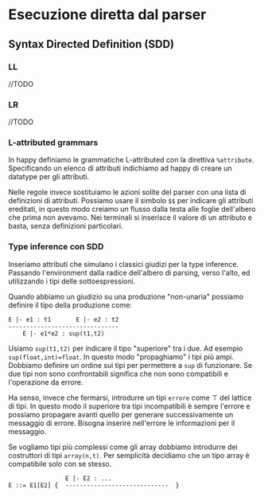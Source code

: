 # Esecuzione diretta dal parser

## Syntax Directed Definition (SDD)

### LL

//TODO

### LR

//TODO

### L-attributed grammars

In happy definiamo le grammatiche L-attributed con la direttiva `%attribute`.
Specificando un elenco di attributi indichiamo ad happy di creare un datatype per gli attributi.

Nelle regole invece sostituiamo le azioni solite del parser con una lista di definizioni di attributi.
Possiamo usare il simbolo `$$` per indicare gli attributi ereditati, in questo modo creiamo un flusso dalla testa alle foglie dell'albero che prima non avevamo. Nei terminali si inserisce il valore di un attributo e basta, senza definizioni particolari.

### Type inference con SDD

Inseriamo attributi che simulano i classici giudizi per la type inference. Passando l'environment dalla radice dell'albero di parsing, verso l'alto, ed utilizzando i tipi delle sottoespressioni.

Quando abbiamo un giudizio su una produzione "non-unaria" possiamo definire il tipo della produzione come:

```
E |- e1 : t1       E |- e2 : t2
-------------------------------
    E |- e1*e2 : sup(t1,t2)
```

Usiamo `sup(t1,t2)` per indicare il tipo "superiore" tra i due. Ad esempio `sup(float,int)=float`. In questo modo "propaghiamo" i tipi più ampi.
Dobbiamo definire un ordine sui tipi per permettere a `sup` di funzionare. Se due tipi non sono confrontabili significa che non sono compatibili e l'operazione da errore.

Ha senso, invece che fermarsi, introdurre un tipi `errore` come $\top$ del lattice di tipi.
In questo modo il superiore tra tipi incompatibili è sempre l'errore e possiamo propagare avanti quello per generare successivamente un messaggio di errore.
Bisogna inserire nell'errore le informazioni per il messaggio.

Se vogliamo tipi più complessi come gli array dobbiamo introdurre dei costruttori di tipi `array(n,t)`. Per semplicità decidiamo che un tipo array è compatibile solo con se stesso.

```
                E |- E2 : ...
E ::= E1[E2] {  -----------------------------  }
```